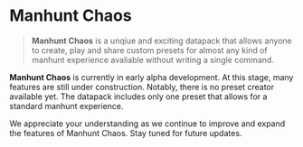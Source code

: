 # Manhunt Chaos

> **Manhunt Chaos** is a unqiue and exciting datapack that allows anyone to create, play and share custom presets for almost any kind of manhunt experience avaliable without writing a single command.

**Manhunt Chaos** is currently in early alpha development. At this stage, many features are still under construction. Notably, there is no preset creator available yet. The datapack includes only one preset that allows for a standard manhunt experience.

We appreciate your understanding as we continue to improve and expand the features of Manhunt Chaos. Stay tuned for future updates.
